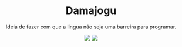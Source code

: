 <h1 align="center"> Damajogu </h1>
<p align="center">Ideia de fazer com que a lingua não seja uma barreira para programar.</p>
<div align="center">
    <img src="https://badgen.net/badge/lang/python3/green" />
    <img src="https://badgen.net/github/issues/raiomarco/damajogu" />
</div>
